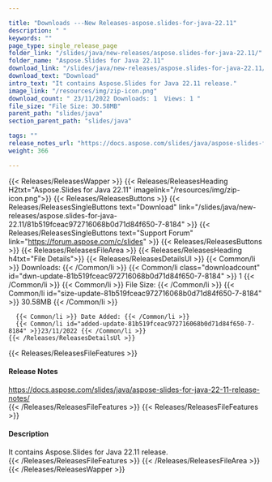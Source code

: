 ```yaml
---

title: "Downloads ---New Releases-aspose.slides-for-java-22.11"
description: " "
keywords: ""
page_type: single_release_page
folder_link: "/slides/java/new-releases/aspose.slides-for-java-22.11/"
folder_name: "Aspose.Slides for Java 22.11"
download_link: "/slides/java/new-releases/aspose.slides-for-java-22.11/81b519fceac972716068b0d71d84f650-7-8184"
download_text: "Download"
intro_text: "It contains Aspose.Slides for Java 22.11 release."
image_link: "/resources/img/zip-icon.png"
download_count: " 23/11/2022 Downloads: 1  Views: 1 "
file_size: "File Size: 30.58MB"
parent_path: "slides/java"
section_parent_path: "slides/java"

tags: ""
release_notes_url: "https://docs.aspose.com/slides/java/aspose-slides-for-java-22-11-release-notes/"
weight: 366

---
```


{{< Releases/ReleasesWapper >}}
  {{< Releases/ReleasesHeading H2txt="Aspose.Slides for Java 22.11" imagelink="/resources/img/zip-icon.png">}}
  {{< Releases/ReleasesButtons >}}
    {{< Releases/ReleasesSingleButtons text="Download" link="/slides/java/new-releases/aspose.slides-for-java-22.11/81b519fceac972716068b0d71d84f650-7-8184" >}}
    {{< Releases/ReleasesSingleButtons text="Support Forum" link="https://forum.aspose.com/c/slides" >}}
  {{< Releases/ReleasesButtons >}}
  {{< Releases/ReleasesFileArea >}}
    {{< Releases/ReleasesHeading h4txt="File Details">}}
    {{< Releases/ReleasesDetailsUl >}}
      {{< Common/li >}} Downloads: {{< /Common/li >}}
      {{< Common/li class="downloadcount" id="dwn-update-81b519fceac972716068b0d71d84f650-7-8184" >}} 1 {{< /Common/li >}}
      {{< Common/li >}} File Size: {{< /Common/li >}}
      {{< Common/li id="size-update-81b519fceac972716068b0d71d84f650-7-8184" >}} 30.58MB {{< /Common/li >}}

      {{< Common/li >}} Date Added: {{< /Common/li >}}
      {{< Common/li id="added-update-81b519fceac972716068b0d71d84f650-7-8184" >}}23/11/2022 {{< /Common/li >}}
    {{< /Releases/ReleasesDetailsUl >}}

  {{< Releases/ReleasesFileFeatures >}}
      <h4>Release Notes</h4><div><a href='https://docs.aspose.com/slides/java/aspose-slides-for-java-22-11-release-notes/'>https://docs.aspose.com/slides/java/aspose-slides-for-java-22-11-release-notes/</a></div>
  {{< /Releases/ReleasesFileFeatures >}}
  {{< Releases/ReleasesFileFeatures >}}
      <h4>Description</h4><div class="HTMLDescription">It contains Aspose.Slides for Java 22.11 release.</div>
  {{< /Releases/ReleasesFileFeatures >}}
 {{< /Releases/ReleasesFileArea >}}
{{< /Releases/ReleasesWapper >}}


